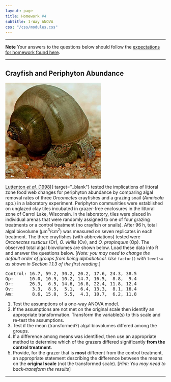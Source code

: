 ```yaml
---
layout: page
title: Homework #4
subtitle: 1-Way ANOVA
css: "/css/modules.css"
---
```


----

<div class="alert alert-warning">
  <strong>Note</strong> Your answers to the questions below should follow the <a href="../../resources/hwformat" target="_blank">expectations for homework found here</a>.
</div>

----

## Crayfish and Periphyton Abundance
<img src="../zimgs/snail-grazing.jpg" alt="Snail grazing" class="img-right">

[Luttenton *et al.* (1998)](http://booksandjournals.brillonline.com/content/journals/10.1163/156854098x00860){:target="_blank"} tested the implications of littoral zone food web changes for periphyton abundance by comparing algal removal rates of three *Orconectes* crayfishes and a grazing snail (*Amnicola* spp.) in a laboratory experiment.  Periphyton communities were established on unglazed clay tiles incubated in grazer-free enclosures in the littoral zone of Carrol Lake, Wisconsin.  In the laboratory, tiles were placed in individual arenas that were randomly assigned to one of four grazing treatments or a control treatment (no crayfish or snails).  After 96 h, total algal biovolume (&mu;m<sup>3</sup>/cm<sup>2</sup>) was measured on seven replicates in each treatment.  The three crayfishes (with abbreviations) tested were *Orconectes rusticus* (Or), *O. virilis* (Ov), and *O. propinquus* (Op).  The observed total algal biovolumes are shown below. Load these data into R and answer the questions below. [*Note: you may need to change the default order of groups from being alphabetical. Use* `factor()` *with* `levels=` *as shown in Section 1.1.3 of the first reading.*]

<pre>
Control: 16.7, 59.2, 30.2, 20.2, 17.6, 24.3, 38.5
Op:      10.0, 10.9, 10.2, 14.7, 16.5,  8.8,  9.4 
Or:      26.3,  6.5, 14.6, 16.8, 22.4, 11.8, 12.4
Ov:       3.3,  8.5,  5.1,  6.4, 13.3,  8.1, 16.4
Am:       8.6, 15.0,  5.5,  4.3, 10.7,  6.2, 11.8
</pre>

1. Test the assumptions of a one-way ANOVA model.
1. If the assumptions are not met on the original scale then identify an appropriate transformation.  Transform the variable(s) to this scale and re-test the assumptions.
1. Test if the mean (transformed?) algal biovolumes differed among the groups.
1. If a difference among means was identified, then use an appropriate method to determine which of the grazers differed significantly **from the control treatment**.
1. Provide, for the grazer that is **most** different from the control treatment, an appropriate statement describing the difference between the means on the **original scale** (not the transformed scale). [*Hint: You may need to back-transform the results*]
      
----
